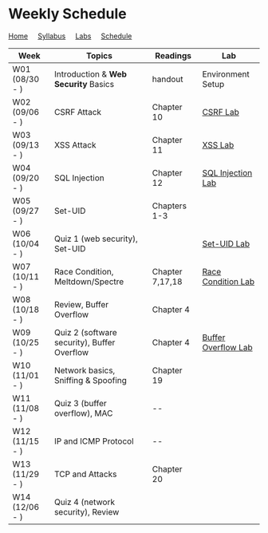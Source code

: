 # Weekly Schedule

[Home](./index.md) &nbsp;&nbsp;&nbsp; [Syllabus](./syllabus.md)  &nbsp;&nbsp;&nbsp; [Labs](./labs.md) &nbsp;&nbsp;&nbsp; [Schedule](./schedule.md)

| Week         | Topics | Readings  |  Lab |  
| ---          | ---    | --- | --- |
|W01 (08/30 - ) | Introduction & **Web Security** Basics | handout | Environment Setup |
|W02 (09/06 - ) | CSRF Attack     | Chapter 10 | [CSRF Lab](./labs.md) | 
|W03 (09/13 - ) | XSS Attack      | Chapter 11 | [XSS Lab](./labs.md) | 
|W04 (09/20 - ) | SQL Injection   | Chapter 12 | [SQL Injection Lab](./labs.md) |
|W05 (09/27 - ) | Set-UID | Chapters 1-3 | |
|W06 (10/04 - ) | Quiz 1 (web security), Set-UID |  | [Set-UID Lab](./labs.md) |
|W07 (10/11 - ) | Race Condition, Meltdown/Spectre  | Chapter 7,17,18 | [Race Condition Lab](./labs.md) |
|W08 (10/18 - ) | Review, Buffer Overflow | Chapter 4 | |
|W09 (10/25 - ) | Quiz 2 (software security), Buffer Overflow | Chapter 4 | [Buffer Overflow Lab](./labs.md) |
|W10 (11/01 - ) | Network basics, Sniffing & Spoofing | Chapter 19 | |
|W11 (11/08 - ) | Quiz 3 (buffer overflow), MAC | -- | |
|W12 (11/15 - ) | IP and ICMP Protocol | -- | |
|W13 (11/29 - ) | TCP and Attacks | Chapter 20 | |
|W14 (12/06 - ) | Quiz 4 (network security), Review | | |

